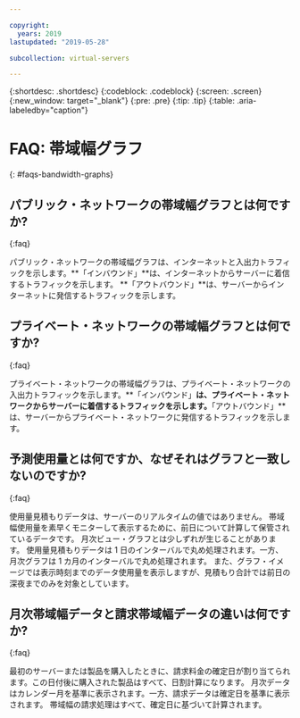 ```yaml
---

copyright:
  years: 2019
lastupdated: "2019-05-28"

subcollection: virtual-servers

---
```


{:shortdesc: .shortdesc}
{:codeblock: .codeblock}
{:screen: .screen}
{:new_window: target="_blank"}
{:pre: .pre}
{:tip: .tip}
{:table: .aria-labeledby="caption"}

# FAQ: 帯域幅グラフ
{: #faqs-bandwidth-graphs}

## パブリック・ネットワークの帯域幅グラフとは何ですか?
{:faq}

パブリック・ネットワークの帯域幅グラフは、インターネットと入出力トラフィックを示します。**「インバウンド」**は、インターネットからサーバーに着信するトラフィックを示します。 **「アウトバウンド」**は、サーバーからインターネットに発信するトラフィックを示します。

## プライベート・ネットワークの帯域幅グラフとは何ですか?
{:faq}

プライベート・ネットワークの帯域幅グラフは、プライベート・ネットワークの入出力トラフィックを示します。**「インバウンド」**は、プライベート・ネットワークからサーバーに着信するトラフィックを示します。**「アウトバウンド」**は、サーバーからプライベート・ネットワークに発信するトラフィックを示します。

## 予測使用量とは何ですか、なぜそれはグラフと一致しないのですか?
{:faq}

使用量見積もりデータは、サーバーのリアルタイムの値ではありません。 帯域幅使用量を素早くモニターして表示するために、前日について計算して保管されているデータです。 月次ビュー・グラフとは少しずれが生じることがあります。 使用量見積もりデータは 1 日のインターバルで丸め処理されます。一方、月次グラフは 1 カ月のインターバルで丸め処理されます。 また、グラフ・イメージでは表示時刻までのデータ使用量を表示しますが、見積もり合計では前日の深夜までのみを対象としています。

## 月次帯域幅データと請求帯域幅データの違いは何ですか?
{:faq}

最初のサーバーまたは製品を購入したときに、請求料金の確定日が割り当てられます。この日付後に購入された製品はすべて、日割計算になります。 月次データはカレンダー月を基準に表示されます。一方、請求データは確定日を基準に表示されます。 帯域幅の請求処理はすべて、確定日に基づいて計算されます。
